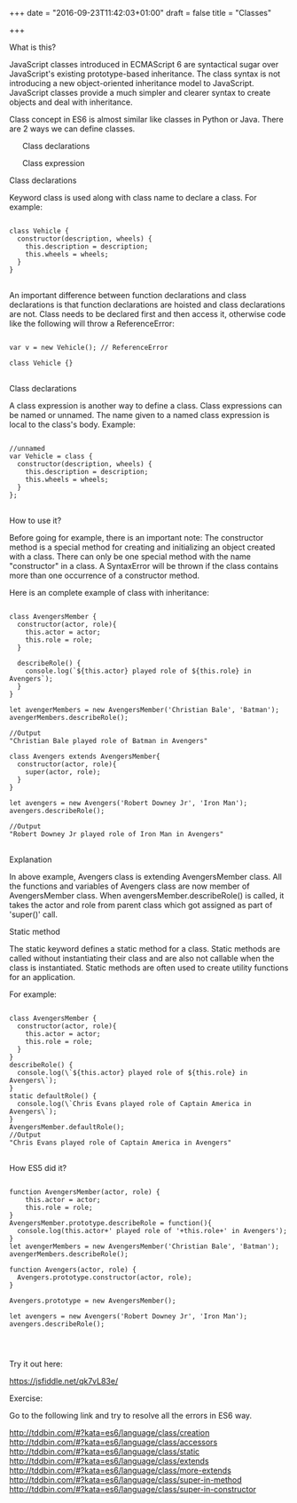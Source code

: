 +++
date = "2016-09-23T11:42:03+01:00"
draft = false
title = "Classes"

+++
<link rel="stylesheet" href="//cdnjs.cloudflare.com/ajax/libs/highlight.js/9.6.0/styles/androidstudio.min.css">
<script src="//cdnjs.cloudflare.com/ajax/libs/highlight.js/9.6.0/highlight.min.js"></script>
<script>hljs.initHighlightingOnLoad();</script>

<p class='custom-heading'>What is this?</p>

JavaScript classes introduced in ECMAScript 6 are syntactical sugar over JavaScript's existing prototype-based inheritance. The class syntax is not introducing a new object-oriented inheritance model to JavaScript. JavaScript classes provide a much simpler and clearer syntax to create objects and deal with inheritance.

Class concept in ES6 is almost similar like classes in Python or Java. There are 2 ways we can define classes.
<ul><highlight>Class declarations</highlight></ul>
<ul><highlight>Class expression</highlight></ul>


<p class='custom-sub-heading'>Class declarations</p>

Keyword <highlight>class</highlight> is used along with class name to declare a class. For example:
<pre>
<code class="language-javascript">
class Vehicle {
  constructor(description, wheels) {
    this.description = description;
    this.wheels = wheels;
  }
}
</code>
</pre>
<div class='warning'>
  An important difference between function declarations and class declarations is that function declarations are hoisted and class declarations are not. Class needs to be declared first and then access it, otherwise code like the following will throw a ReferenceError:
</div>

<pre>
<code class="language-javascript">
var v = new Vehicle(); // ReferenceError

class Vehicle {}
</code>
</pre>

<p class='custom-sub-heading'>Class declarations</p>

A class expression is another way to define a class. Class expressions can be named or unnamed. The name given to a named class expression is local to the class's body. Example:

<pre>
<code class="language-javascript">
//unnamed
var Vehicle = class {
  constructor(description, wheels) {
    this.description = description;
    this.wheels = wheels;
  }
};
</code>
</pre>

<p class='custom-heading'>How to use it?</p>

Before going for example, there is an important note:
The <highlight>constructor</highlight> method is a special method for creating and initializing an object created with a class. There can only be one special method with the name <highlight>"constructor"</highlight> in a class. A SyntaxError will be thrown if the class contains more than one occurrence of a constructor method.

Here is an complete example of class with inheritance:

<pre>
<code class="language-javascript">
class AvengersMember {
  constructor(actor, role){
    this.actor = actor;
    this.role = role;
  }

  describeRole() {
    console.log(`${this.actor} played role of ${this.role} in Avengers`);
  }
}

let avengerMembers = new AvengersMember('Christian Bale', 'Batman');
avengerMembers.describeRole();

//Output
"Christian Bale played role of Batman in Avengers"

class Avengers extends AvengersMember{
  constructor(actor, role){
    super(actor, role);
  }
}

let avengers = new Avengers('Robert Downey Jr', 'Iron Man');
avengers.describeRole();

//Output
"Robert Downey Jr played role of Iron Man in Avengers"
</code>
</pre>

<p class='custom-heading'>Explanation</p>

In above example, Avengers class is extending AvengersMember class. All the functions and variables of Avengers class are now member of
AvengersMember class. When avengersMember.describeRole() is called, it takes the actor and role from parent class which got assigned
as part of 'super()' call.

<p class='custom-sub-heading'>Static method</p>

The static keyword defines a static method for a class. Static methods are called without instantiating their class and are also not callable when the class is instantiated. Static methods are often used to create utility functions for an application.

For example:
<pre>
<code class="language-javascript">
class AvengersMember {
  constructor(actor, role){
    this.actor = actor;
    this.role = role;
  }
}
describeRole() {
  console.log(\`${this.actor} played role of ${this.role} in Avengers\`);
}
static defaultRole() {
  console.log(\`Chris Evans played role of Captain America in Avengers\`);
}
AvengersMember.defaultRole();
//Output
"Chris Evans played role of Captain America in Avengers"
</code>
</pre>


<p class='custom-heading'>How ES5 did it?</p>

<pre>
<code class="language-javascript">
function AvengersMember(actor, role) {
    this.actor = actor;
    this.role = role;
}
AvengersMember.prototype.describeRole = function(){
  console.log(this.actor+' played role of '+this.role+' in Avengers');
}
let avengerMembers = new AvengersMember('Christian Bale', 'Batman');
avengerMembers.describeRole();

function Avengers(actor, role) {
  Avengers.prototype.constructor(actor, role);
}

Avengers.prototype = new AvengersMember();

let avengers = new Avengers('Robert Downey Jr', 'Iron Man');
avengers.describeRole();
</pre>
</code>

<p class='custom-heading'>Try it out here:</p>

https://jsfiddle.net/qk7vL83e/

<p class='custom-heading'>Exercise:</p>

Go to the following link and try to resolve all the errors in ES6 way.

http://tddbin.com/#?kata=es6/language/class/creation <br/>
http://tddbin.com/#?kata=es6/language/class/accessors <br/>
http://tddbin.com/#?kata=es6/language/class/static <br/>
http://tddbin.com/#?kata=es6/language/class/extends <br/>
http://tddbin.com/#?kata=es6/language/class/more-extends <br/>
http://tddbin.com/#?kata=es6/language/class/super-in-method <br/>
http://tddbin.com/#?kata=es6/language/class/super-in-constructor <br/>
